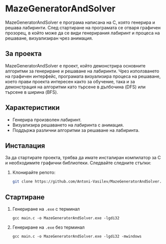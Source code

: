 # MazeGeneratorAndSolver

MazeGeneratorAndSolver е програма написана на C, която генерира и решава лабиринти. След стартиране на програмата се отваря графичен прозорец, в който може да се види генерирания лабиринт и процеса на решаване, визуализиран чрез анимация.

## За проекта

MazeGeneratorAndSolver е проект, който демонстрира основните алгоритми за генериране и решаване на лабиринти. Чрез използването на графичен интерфейс, програмата визуализира процеса на решаване, което прави проекта интересен както за обучение, така и за демонстрация на алгоритми като търсене в дълбочина (DFS) или търсене в ширина (BFS).

## Характеристики
- Генерира произволен лабиринт.
- Визуализира решаването на лабиринта с анимация.
- Поддържа различни алгоритми за решаване на лабиринта.

## Инсталация

За да стартирате проекта, трябва да имате инсталиран компилатор за C и необходимите графични библиотеки. Следвайте следните стъпки:

1. Клонирайте репото: 
   ```sh 
   git clone https://github.com/Antoni-Vasilev/MazeGeneratorAndSolver.git
   ```

## Стартиране

1. Генериране на `.exe` с терминал
   ```shell
   gcc main.c -o MazeGeneratorAndSolver.exe -lgdi32
   ```
2. Генериране на `.exe` без терминал
   ```shell
   gcc main.c -o MazeGeneratorAndSolver.exe -lgdi32 -mwindows
   ```